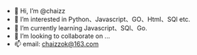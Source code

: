 - 👋 Hi, I’m @chaizz
- 👀 I’m interested in Python、Javascript、GO、Html、SQl etc.
- 🌱 I’m currently learning Javascript、SQl、Go.
- 💞️ I’m looking to collaborate on ...
- 📫 email: chaizzok@163.com
<!---
chaizz/chaizz is a ✨ special ✨ repository because its `README.md` (this file) appears on your GitHub profile.
You can click the Preview link to take a look at your changes.
--->
